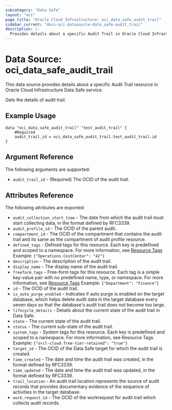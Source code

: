 ```yaml
---
subcategory: "Data Safe"
layout: "oci"
page_title: "Oracle Cloud Infrastructure: oci_data_safe_audit_trail"
sidebar_current: "docs-oci-datasource-data_safe-audit_trail"
description: |-
  Provides details about a specific Audit Trail in Oracle Cloud Infrastructure Data Safe service
---
```


# Data Source: oci_data_safe_audit_trail
This data source provides details about a specific Audit Trail resource in Oracle Cloud Infrastructure Data Safe service.

Gets the details of audit trail.

## Example Usage

```hcl
data "oci_data_safe_audit_trail" "test_audit_trail" {
	#Required
	audit_trail_id = oci_data_safe_audit_trail.test_audit_trail.id
}
```

## Argument Reference

The following arguments are supported:

* `audit_trail_id` - (Required) The OCID of the audit trail.


## Attributes Reference

The following attributes are exported:

* `audit_collection_start_time` - The date from which the audit trail must start collecting data, in the format defined by RFC3339.
* `audit_profile_id` - The OCID of the  parent audit.
* `compartment_id` - The OCID of the compartment that contains the audit trail and its same as the compartment of audit profile resource. 
* `defined_tags` - Defined tags for this resource. Each key is predefined and scoped to a namespace. For more information, see [Resource Tags](https://docs.cloud.oracle.com/iaas/Content/General/Concepts/resourcetags.htm)  Example: `{"Operations.CostCenter": "42"}` 
* `description` - The description of the audit trail.
* `display_name` - The display name of the audit trail.
* `freeform_tags` - Free-form tags for this resource. Each tag is a simple key-value pair with no predefined name, type, or namespace. For more information, see [Resource Tags](https://docs.cloud.oracle.com/iaas/Content/General/Concepts/resourcetags.htm)  Example: `{"Department": "Finance"}` 
* `id` - The OCID of the audit trail.
* `is_auto_purge_enabled` - Indicates if auto purge is enabled on the target database, which helps delete audit data in the target database every seven days so that the database's audit trail does not become too large. 
* `lifecycle_details` - Details about the current state of the audit trail in Data Safe.
* `state` - The current state of the audit trail.
* `status` - The current sub-state of the audit trail.
* `system_tags` - System tags for this resource. Each key is predefined and scoped to a namespace. For more information, see Resource Tags. Example: `{"orcl-cloud.free-tier-retained": "true"}` 
* `target_id` - The OCID of the Data Safe target for which the audit trail is created.
* `time_created` - The date and time the audit trail was created, in the format defined by RFC3339.
* `time_updated` - The date and time the audit trail was updated, in the format defined by RFC3339.
* `trail_location` - An audit trail location represents the source of audit records that provides documentary evidence of the sequence of activities in the target database. 
* `work_request_id` - The OCID of the workrequest for audit trail which collects audit records.

